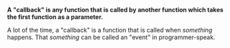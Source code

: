 **A "callback" is any function that is called by another function which takes the first function as a parameter.** 

A lot of the time, a "callback" is a function that is called when *something* happens. That *something* can be called an "event" in programmer-speak.



